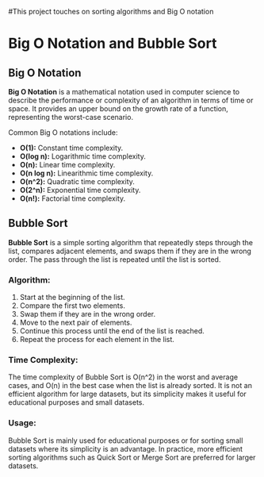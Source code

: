 #This project touches on sorting algorithms and Big O notation

# Big O Notation and Bubble Sort

## Big O Notation

**Big O Notation** is a mathematical notation used in computer science to describe the performance or complexity of an algorithm in terms of time or space. It provides an upper bound on the growth rate of a function, representing the worst-case scenario.

Common Big O notations include:

- **O(1):** Constant time complexity.
- **O(log n):** Logarithmic time complexity.
- **O(n):** Linear time complexity.
- **O(n log n):** Linearithmic time complexity.
- **O(n^2):** Quadratic time complexity.
- **O(2^n):** Exponential time complexity.
- **O(n!):** Factorial time complexity.

## Bubble Sort

**Bubble Sort** is a simple sorting algorithm that repeatedly steps through the list, compares adjacent elements, and swaps them if they are in the wrong order. The pass through the list is repeated until the list is sorted.

### Algorithm:

1. Start at the beginning of the list.
2. Compare the first two elements.
3. Swap them if they are in the wrong order.
4. Move to the next pair of elements.
5. Continue this process until the end of the list is reached.
6. Repeat the process for each element in the list.

### Time Complexity:

The time complexity of Bubble Sort is O(n^2) in the worst and average cases, and O(n) in the best case when the list is already sorted. It is not an efficient algorithm for large datasets, but its simplicity makes it useful for educational purposes and small datasets.

### Usage:

Bubble Sort is mainly used for educational purposes or for sorting small datasets where its simplicity is an advantage. In practice, more efficient sorting algorithms such as Quick Sort or Merge Sort are preferred for larger datasets.
